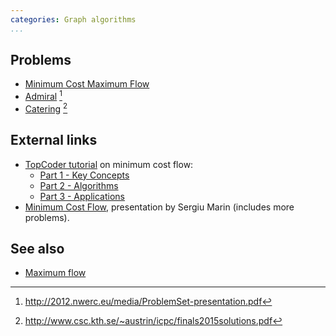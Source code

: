 ```yaml
---
categories: Graph algorithms
...
```


## Problems
- [Minimum Cost Maximum Flow](https://open.kattis.com/problems/mincostmaxflow)
- [Admiral](http://2012.nwerc.eu/media/NWERC_2012_ProblemSet_FINAL.pdf) [^1]
- [Catering](https://open.kattis.com/problems/catering) [^2]

## External links
- [TopCoder tutorial](https://www.topcoder.com/community/data-science/data-science-tutorials/) on minimum cost flow:
    - [Part 1 - Key Concepts](https://www.topcoder.com/community/data-science/data-science-tutorials/minimum-cost-flow-part-one-key-concepts/)
    - [Part 2 - Algorithms](https://www.topcoder.com/community/data-science/data-science-tutorials/minimum-cost-flow-part-two-algorithms/)
    - [Part 3 - Applications](https://www.topcoder.com/community/data-science/data-science-tutorials/minimum-cost-flow-part-three-applications/)
- [Minimum Cost Flow](https://drive.google.com/file/d/0B4Vakqjg6oPeNm13R2JVWkNERGM/view?usp=drive_web), presentation by Sergiu Marin (includes more problems).

## See also
- [Maximum flow]()

[^1]: <http://2012.nwerc.eu/media/ProblemSet-presentation.pdf>
[^2]: <http://www.csc.kth.se/~austrin/icpc/finals2015solutions.pdf>